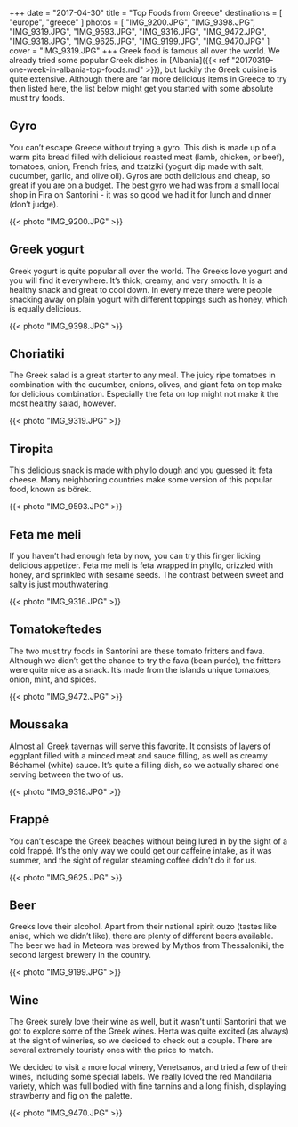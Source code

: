 +++
date   = "2017-04-30"
title  = "Top Foods from Greece"
destinations = [ "europe", "greece" ]
photos = [
  "IMG_9200.JPG", "IMG_9398.JPG", "IMG_9319.JPG", "IMG_9593.JPG", "IMG_9316.JPG",
  "IMG_9472.JPG", "IMG_9318.JPG", "IMG_9625.JPG", "IMG_9199.JPG", "IMG_9470.JPG"
]
cover = "IMG_9319.JPG"
+++
Greek food is famous all over the world. We already tried some popular Greek dishes in [Albania]({{< ref "20170319-one-week-in-albania-top-foods.md" >}}), but luckily the Greek cuisine is quite extensive. Although there are far more delicious items in Greece to try then listed here, the list below might get you started with some absolute must try foods.
<!--more-->

## Gyro
You can’t escape Greece without trying a gyro. This dish is made up of a warm pita bread filled with delicious roasted meat (lamb, chicken, or beef), tomatoes, onion, French fries, and tzatziki (yogurt dip made with salt, cucumber, garlic, and olive oil). Gyros are both delicious and cheap, so great if you are on a budget. The best gyro we had was from a small local shop in Fira on Santorini - it was so good we had it for lunch and dinner (don’t judge).

{{< photo "IMG_9200.JPG" >}}

## Greek yogurt
Greek yogurt is quite popular all over the world. The Greeks love yogurt and you will find it everywhere. It’s thick, creamy, and very smooth. It is a healthy snack and great to cool down. In every meze there were people snacking away on plain yogurt with different toppings such as honey, which is equally delicious.

{{< photo "IMG_9398.JPG" >}}

## Choriatiki
The Greek salad is a great starter to any meal. The juicy ripe tomatoes in combination with the cucumber, onions, olives, and giant feta on top make for delicious combination. Especially the feta on top might not make it the most healthy salad, however.

{{< photo "IMG_9319.JPG" >}}

## Tiropita
This delicious snack is made with phyllo dough and you guessed it: feta cheese. Many neighboring countries make some version of this popular food, known as börek.

{{< photo "IMG_9593.JPG" >}}

## Feta me meli
If you haven’t had enough feta by now, you can try this finger licking delicious appetizer. Feta me meli is feta wrapped in phyllo, drizzled with honey, and sprinkled with sesame seeds. The contrast between sweet and salty is just mouthwatering.

{{< photo "IMG_9316.JPG" >}}

## Tomatokeftedes
The two must try foods in Santorini are these tomato fritters and fava. Although we didn’t get the chance to try the fava (bean purée), the fritters were quite nice as a snack. It’s made from the islands unique tomatoes, onion, mint, and spices.

{{< photo "IMG_9472.JPG" >}}

## Moussaka
Almost all Greek tavernas will serve this favorite. It consists of layers of eggplant filled with a minced meat and sauce filling, as well as creamy Béchamel (white) sauce. It’s quite a filling dish, so we actually shared one serving between the two of us.

{{< photo "IMG_9318.JPG" >}}

## Frappé
You can’t escape the Greek beaches without being lured in by the sight of a cold frappé. It’s the only way we could get our caffeine intake, as it was summer, and the sight of regular steaming coffee didn’t do it for us.

{{< photo "IMG_9625.JPG" >}}

## Beer
Greeks love their alcohol. Apart from their national spirit ouzo (tastes like anise, which we didn’t like), there are plenty of different beers available. The beer we had in Meteora was brewed by Mythos from Thessaloniki, the second largest brewery in the country.

{{< photo "IMG_9199.JPG" >}}

## Wine
The Greek surely love their wine as well, but it wasn’t until Santorini that we got to explore some of the Greek wines. Herta was quite excited (as always) at the sight of wineries, so we decided to check out a couple. There are several extremely touristy ones with the price to match.

We decided to visit a more local winery, Venetsanos, and tried a few of their wines, including some special labels. We really loved the red Mandilaria variety, which was full bodied with fine tannins and a long finish, displaying strawberry and fig on the palette.

{{< photo "IMG_9470.JPG" >}}